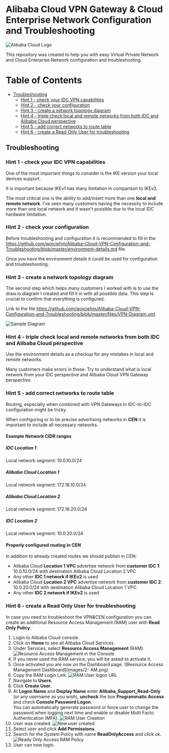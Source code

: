 # Alibaba Cloud VPN Gateway & Cloud Enterprise Network Configuration and Troubleshooting

![Alibaba Cloud Logo](images/AlibabaCloudLogo500px.png)

This repository was created to help you with easy Virtual Private Network and Cloud Enterprise Network configuration and troubleshooting.

Table of Contents
=================

   * [Troubleshooting](#troubleshooting)
      * [Hint 1 - check your IDC VPN capabilities](#hint-1)
      * [Hint 2 - check your configuration](#hint-2)
      * [Hint 3 - create a network topology diagram](#hint-3)
      * [Hint 4 - triple check local and remote networks from both IDC and Alibaba Cloud perspective](#hint-4)
      * [Hint 5 - add correct networks to route table](#hint-5)
      * [Hint 6 - create a Read Only User for troubleshooting](#hint-5)

## Troubleshooting

### Hint 1 - check your IDC VPN capabilities

One of the most important things to consider is the IKE version your local devices support.

It is important because IKEv1 has many limitation in comparison to IKEv2.

The most critical one is the ability to add/insert more than one **local and remote network**. I've seen many customers having the necessity to include more than one local network and it wasn't possible due to the local IDC hardware limitation.

### Hint 2 - check your configuration

Before troubleshooting and configuration it is recommended to fill in the https://github.com/wojciehm/Alibaba-Cloud-VPN-Configuration-and-Troubleshooting/blob/master/environment-details.md file.

Once you have the environment details it could be used for configuration and troubleshooting.

### Hint 3 - create a network topology diagram

The second step which helps many customers I worked with is to use the draw.io diagram I created and fill it in with all possible data. This step is crucial to confirm that everything is configured.

Link to the file https://github.com/wojciehm/Alibaba-Cloud-VPN-Configuration-and-Troubleshooting/blob/master/files/VPN-Diagram.xml

![Sample Diagram](images/VPNDiagram-sample.png)

### Hint 4 - triple check local and remote networks from both IDC and Alibaba Cloud perspective

Use the environment details as a checkup for any mistakes in local and remote networks.

Many customers make errors in those. Try to understand what is local network from your IDC perspective and Alibaba Cloud VPN Gateway perspective.

### Hint 5 - add correct networks to route table

Routing, especially when combined with VPN Gateways in IDC-to-IDC configuration might be tricky.

When configuring or to be precise advertising networks in **CEN** it is important to include all necessary networks.

#### Example Network CIDR ranges

##### IDC Location 1

Local network segment: 10.0.10.0/24

##### Alibaba Cloud Location 1
Local network segment: 172.16.10.0/24

##### Alibaba Cloud Location 2

Local network segment: 172.16.20.0/24

##### IDC Location 2

Local network segment: 10.0.20.0/24

#### Properly configured routing in CEN

In addition to already created routes we should publish in CEN:
- Alibaba Cloud **Location 1 VPC** advertise network from **customer IDC 1**:<br>
10.0.10.0/24 with destination Alibaba Cloud Location 2 VPC
- Any other **IDC 1 network if IKEv2** is used
- Alibaba Cloud **Location 2 VPC** advertise network from **customer IDC 2**:<br>
10.0.20.0/24 with destination Alibaba Cloud Location 1 VPC
- Any other **IDC 2 network if IKEv2** is used

### Hint 6 - create a Read Only User for troubleshooting

In case you need to troubleshoot the VPN&CEN configuration you can create an additional Resource Access Management (RAM) user with **Read Only Policy**.

1. Login to Alibaba Cloud console.
2. Click on **Home** to see all Alibaba Cloud Services.
3. Under Services, select **Resource Access Management** (RAM).
![Resource Access Management in the Console](images/1-RAM.png)
4. If you never used the RAM service, you will be asked to activate it.
5. Once activated you are now on the Dashboard page.
![Resource Access Management Dashboard](images/2- AM.png)
6. Copy the RAM Login Link.
![RAM User logon URL](images/3-RAM.png)
7. Navigate to **Users**.
8. Click **Create User**.
9. At **Logon Name** and **Display Name** enter **Alibaba_Support_Read-Only** (or any username as you wish), **uncheck** the box **Programmatic Access** and check **Console Password Logon**.<br/>
You can automatically generate password or force user to change the password when logging next time and enable or disable Multi Facto Authentication (MFA).
![RAM User Creation](images/4-RAM.png)
10. User was created.
![New user created](images/5-RAM.png)
11. Select user and click **Add Permissions**.
12. Search for the System Policy with name **ReadOnlyAccess** and click ok.
![Ready Only Access RAM Policy](images/6-RAM.png)
13. User can now login.
